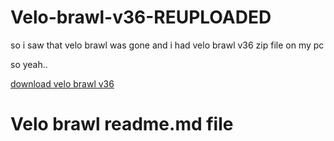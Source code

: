 # Velo-brawl-v36-REUPLOADED

so i saw that velo brawl was gone and i had velo brawl v36 zip file on my pc

so yeah..

[download velo brawl v36](https://github.com/Brawlstars1212/Velo-brawl-v36-REUPLOADED/archive/refs/heads/main.zip)


# Velo brawl  readme.md file


